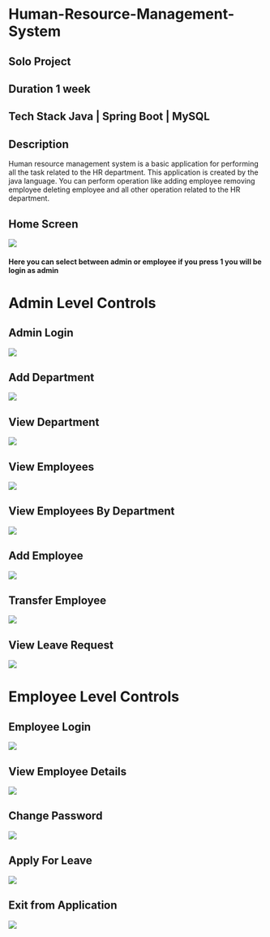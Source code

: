 # Human-Resource-Management-System

## Solo Project
## Duration 1 week
## Tech Stack Java | Spring Boot | MySQL 
## Description
Human resource management system is a basic application for performing all the task related to the HR department. This application is created by the java language. You can perform operation like adding employee removing employee deleting employee and all other operation related to the HR department.

## Home Screen
![](https://github.com/Mozakir178/Human-Resource-Management-System/blob/main/Human-Resource-Management-System/src/com/hrms/source/homepage.jpg)

#### Here you can select between admin or employee if you press 1 you will be login as admin
# Admin Level Controls

## Admin Login
![](https://github.com/Mozakir178/Human-Resource-Management-System/blob/main/Human-Resource-Management-System/src/com/hrms/source/adminLogin.jpg)

## Add Department
![](https://github.com/Mozakir178/Human-Resource-Management-System/blob/main/Human-Resource-Management-System/src/com/hrms/source/addDepartment.jpg)

## View Department
![](https://github.com/Mozakir178/Human-Resource-Management-System/blob/main/Human-Resource-Management-System/src/com/hrms/source/viewDepartment.jpg)

## View Employees
![](https://github.com/Mozakir178/Human-Resource-Management-System/blob/main/Human-Resource-Management-System/src/com/hrms/source/viewEmployee.jpg)

## View Employees By Department
![](https://github.com/Mozakir178/Human-Resource-Management-System/blob/main/Human-Resource-Management-System/src/com/hrms/source/viewEmployeeById.jpg)

## Add Employee
![](https://github.com/Mozakir178/Human-Resource-Management-System/blob/main/Human-Resource-Management-System/src/com/hrms/source/addEmployee.jpg)

## Transfer Employee
![](https://github.com/Mozakir178/Human-Resource-Management-System/blob/main/Human-Resource-Management-System/src/com/hrms/source/transferEmployee.jpg)

## View Leave Request
![](https://github.com/Mozakir178/Human-Resource-Management-System/blob/main/Human-Resource-Management-System/src/com/hrms/source/leaveRequest.jpg)


# Employee Level Controls

## Employee Login
![](https://github.com/Mozakir178/Human-Resource-Management-System/blob/main/Human-Resource-Management-System/src/com/hrms/source/employeeLogin.jpg)

## View Employee Details
![](https://github.com/Mozakir178/Human-Resource-Management-System/blob/main/Human-Resource-Management-System/src/com/hrms/source/viewEmployeeDetails.jpg)

## Change Password
![](https://github.com/Mozakir178/Human-Resource-Management-System/blob/main/Human-Resource-Management-System/src/com/hrms/source/changePassword.jpg)

## Apply For Leave
![](https://github.com/Mozakir178/Human-Resource-Management-System/blob/main/Human-Resource-Management-System/src/com/hrms/source/applyForLeave.jpg) 

## Exit from Application
![](https://github.com/Mozakir178/Human-Resource-Management-System/blob/main/Human-Resource-Management-System/src/com/hrms/source/exit.jpg)
